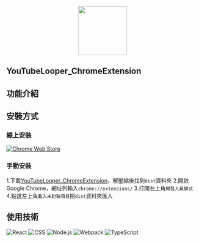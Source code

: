 <p align="center">
    <img src="https://github.com/Lan956616/YouTubeLooper_ChromeExtension/blob/main/icons/icon128.png" width="128">
</p>

## YouTubeLooper_ChromeExtension

## 功能介紹

## 安裝方式
### 線上安裝
<a rel="noreferrer noopener" href="#"><img alt="Chrome Web Store" src="https://img.shields.io/badge/Chrome-141e24.svg?&style=for-the-badge&logo=google-chrome&logoColor=white"></a> 

### 手動安裝
1.下載[YouTubeLooper_ChromeExtension](https://github.com/Lan956616/YouTubeLooper_ChromeExtension/archive/refs/heads/main.zip)，解壓縮後找到`dist`資料夾
2.開啟Google Chrome，網址列輸入`chrome://extensions/`
3.打開右上角`開發人員模式`
4.點選左上角`載入未封裝項目`把`dist`資料夾匯入

## 使用技術
![React](https://img.shields.io/badge/React-blue)
![CSS](https://img.shields.io/badge/CSS-blue)
![Node.js](https://img.shields.io/badge/Node.js-blue)
![Webpack](https://img.shields.io/badge/Webpack-blue)
![TypeScript](https://img.shields.io/badge/TypeScript-blue)